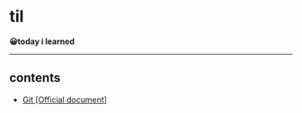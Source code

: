 # til

<b>😀today i learned</b>

<hr>

## contents


- <a href="https://github.com/sjsage522/til/tree/master/Git">Git [Official document]</a>


